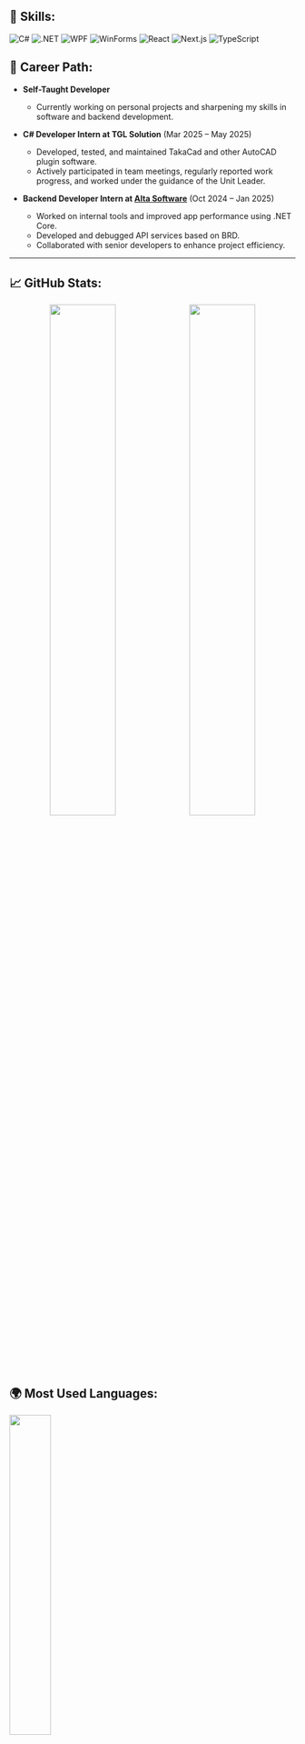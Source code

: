 ## 🧠 Skills:
![C#](https://img.shields.io/badge/-C%23-239120?style=flat-square&logo=c-sharp&logoColor=white)
![.NET](https://img.shields.io/badge/-.NET-512BD4?style=flat-square&logo=dotnet&logoColor=white)
![WPF](https://img.shields.io/badge/-WPF-5C2D91?style=flat-square&logo=microsoft&logoColor=white)
![WinForms](https://img.shields.io/badge/-WinForms-512BD4?style=flat-square&logo=windows&logoColor=white)
![React](https://img.shields.io/badge/-React-61DAFB?style=flat-square&logo=react&logoColor=black)
![Next.js](https://img.shields.io/badge/-Next.js-000000?style=flat-square&logo=next.js&logoColor=white)
![TypeScript](https://img.shields.io/badge/-TypeScript-3178C6?style=flat-square&logo=typescript&logoColor=white)

## 🌟 Career Path:
- **Self-Taught Developer**  
   - Currently working on personal projects and sharpening my skills in software and backend development. 

- **C# Developer Intern at TGL Solution** (Mar 2025 – May 2025)  
   - Developed, tested, and maintained TakaCad and other AutoCAD plugin software.  
   - Actively participated in team meetings, regularly reported work progress, and worked under the guidance of the Unit Leader.

- **Backend Developer Intern at [Alta Software](https://altasoftware.vn/?lang=en)** (Oct 2024 – Jan 2025)  
   - Worked on internal tools and improved app performance using .NET Core.  
   - Developed and debugged API services based on BRD.  
   - Collaborated with senior developers to enhance project efficiency.

 

---

## 📈 GitHub Stats:
<p align="center">
  <img width="48%" src="https://streak-stats.demolab.com/?user=dinhnguyen888&theme=tokyonight" />
  <img width="48%" src="https://github-readme-stats-sigma-five.vercel.app/api?username=dinhnguyen888&show_icons=true&theme=radical" />
</p>

## 🌍 Most Used Languages:
  <img width="38%" src="https://github-readme-stats.vercel.app/api/top-langs/?username=dinhnguyen888&layout=compact&theme=tokyonight" />

---

## 📫 Connect with me:
<p align="left">
  <a href="https://www.linkedin.com/in/nguyen-phuc-dinh/" target="[_blank](https://www.linkedin.com/in/nguyen-phuc-dinh/)">
    <img src="https://img.shields.io/badge/-LinkedIn-%230077B5?style=for-the-badge&logo=linkedin&logoColor=white" />
  </a>
  <a href="https://github.com/dinhnguyen888" target="_blank">
    <img src="https://img.shields.io/badge/-GitHub-181717?style=for-the-badge&logo=github&logoColor=white" />
  </a>
</p>
